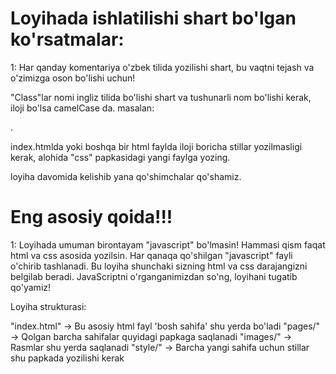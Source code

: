 # Loyihada ishlatilishi shart bo'lgan ko'rsatmalar:
1: Har qanday komentariya o'zbek tilida yozilishi shart, bu vaqtni tejash va o'zimizga oson bo'lishi uchun!

"Class"lar nomi ingliz tilida bo'lishi shart va tushunarli nom bo'lishi kerak, iloji bo'lsa camelCase da. masalan: <div class="contactUserName"> </div> .

index.htmlda yoki boshqa bir html faylda iloji boricha stillar yozilmasligi kerak, alohida "css" papkasidagi yangi faylga yozing.

loyiha davomida kelishib yana qo'shimchalar qo'shamiz.

# Eng asosiy qoida!!!
1: Loyihada umuman birontayam "javascript" bo'lmasin! Hammasi qism faqat html va css asosida yozilsin. Har qanaqa qo'shilgan "javascript" fayli o'chirib tashlanadi. Bu loyiha shunchaki sizning html va css darajangizni belgilab beradi. JavaScriptni o'rganganimizdan so'ng, loyihani tugatib qo'yamiz!

Loyiha strukturasi:

"index.html" -> Bu asosiy html fayl 'bosh sahifa' shu yerda bo'ladi 
"pages/" -> Qolgan barcha sahifalar quyidagi papkaga saqlanadi 
"images/" -> Rasmlar shu yerda saqlanadi 
"style/" -> Barcha yangi sahifa uchun stillar shu papkada yozilishi kerak 

